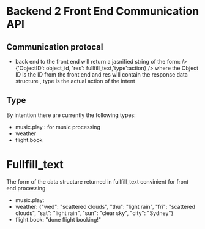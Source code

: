 # Backend 2 Front End Communication API

## Communication protocal
* back end to the front end will return a jasnified string of the form: />
 {'ObjectID': object_id, 'res': fullfill_text,'type':action}  />
where the Object ID is the ID from the front end and res will contain the response data structure , type is the actual action of the intent

## Type
By intention there are currently the following types:
* music.play : for music processing
* weather
* flight.book

# Fullfill_text
The form of the data structure returned in fullfill_text convinient for front end processing
* music.play: 
* weather: {"wed": "scattered clouds", "thu": "light rain", "fri": "scattered clouds", "sat": "light rain", "sun": "clear sky", "city": "Sydney"}
* flight.book: "done flight booking!"
